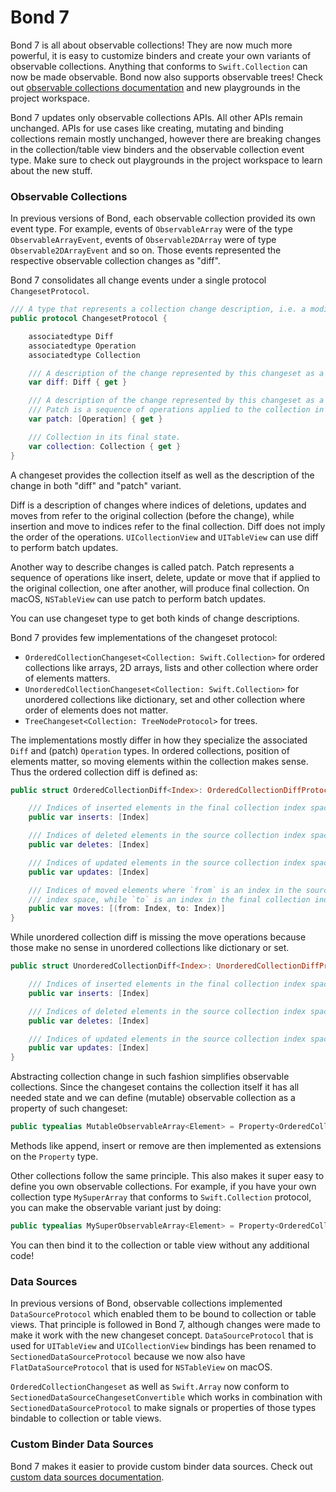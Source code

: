 # Bond 7

Bond 7 is all about observable collections! They are now much more powerful, it is easy to customize binders and create your own variants of observable collections. Anything that conforms to `Swift.Collection` can now be made observable. Bond now also supports observable trees! Check out [observable collections documentation](ObservableCollections.md) and new playgrounds in the project workspace.

Bond 7 updates only observable collections APIs. All other APIs remain unchanged. APIs for use cases like creating, mutating and binding collections remain mostly unchanged, however there are breaking changes in the collection/table view binders and the observable collection event type. Make sure to check out playgrounds in the project workspace to learn about the new stuff.

### Observable Collections

In previous versions of Bond, each observable collection provided its own event type. For example, events of `ObservableArray` were of the type `ObservableArrayEvent`, events of `Observable2DArray` were of type `Observable2DArrayEvent` and so on. Those events represented the respective observable collection changes as "diff".

Bond 7 consolidates all change events under a single protocol `ChangesetProtocol`. 

```swift
/// A type that represents a collection change description, i.e. a modification of a collection.
public protocol ChangesetProtocol {

    associatedtype Diff
    associatedtype Operation
    associatedtype Collection

    /// A description of the change represented by this changeset as a diff.
    var diff: Diff { get }

    /// A description of the change represented by this changeset as a patch.
    /// Patch is a sequence of operations applied to the collection in order.
    var patch: [Operation] { get }

    /// Collection in its final state.
    var collection: Collection { get }
}
```

A changeset provides the collection itself as well as the description of the change in both "diff" and "patch" variant. 

Diff is a description of changes where indices of deletions, updates and moves from refer to the original collection (before the change), while insertion and move to indices refer to the final collection. Diff does not imply the order of the operations. `UICollectionView` and `UITableView` can use diff to perform batch updates. 

Another way to describe changes is called patch. Patch represents a sequence of operations like insert, delete, update or move that if applied to the original collection, one after another, will produce final collection. On macOS, `NSTableView` can use patch to perform batch updates.

You can use changeset type to get both kinds of change descriptions. 

Bond 7 provides few implementations of the changeset protocol:

  * `OrderedCollectionChangeset<Collection: Swift.Collection>` for ordered collections like arrays, 2D arrays, lists and other collection where order of elements matters. 
  * `UnorderedCollectionChangeset<Collection: Swift.Collection>` for unordered collections like dictionary, set and other collection where order of elements does not matter. 
  * `TreeChangeset<Collection: TreeNodeProtocol>` for trees.

The implementations mostly differ in how they specialize the associated `Diff` and (patch) `Operation` types. In ordered collections, position of elements matter, so moving elements within the collection makes sense. Thus the ordered collection diff is defined as:

```swift
public struct OrderedCollectionDiff<Index>: OrderedCollectionDiffProtocol {

    /// Indices of inserted elements in the final collection index space.
    public var inserts: [Index]

    /// Indices of deleted elements in the source collection index space.
    public var deletes: [Index]

    /// Indices of updated elements in the source collection index space.
    public var updates: [Index]

    /// Indices of moved elements where `from` is an index in the source collection
    /// index space, while `to` is an index in the final collection index space.
    public var moves: [(from: Index, to: Index)]
}
```

While unordered collection diff is missing the move operations because those make no sense in unordered collections like dictionary or set. 

```swift
public struct UnorderedCollectionDiff<Index>: UnorderedCollectionDiffProtocol {

    /// Indices of inserted elements in the final collection index space.
    public var inserts: [Index]

    /// Indices of deleted elements in the source collection index space.
    public var deletes: [Index]

    /// Indices of updated elements in the source collection index space.
    public var updates: [Index]
}
```

Abstracting collection change in such fashion simplifies observable collections. Since the changeset contains the collection itself it has all needed state and we can define (mutable) observable collection as a property of such changeset:

```swift
public typealias MutableObservableArray<Element> = Property<OrderedCollectionChangeset<[Element]>>
```

Methods like append, insert or remove are then implemented as extensions on the `Property` type.

Other collections follow the same principle. This also makes it super easy to define you own observable collections. For example, if you have your own collection type `MySuperArray` that conforms to `Swift.Collection` protocol, you can make the observable variant just by doing:

```swift
public typealias MySuperObservableArray<Element> = Property<OrderedCollectionChangeset<MySuperArray<Element>>>
``` 

You can then bind it to the collection or table view without any additional code!

### Data Sources

In previous versions of Bond, observable collections implemented `DataSourceProtocol` which enabled them to be bound to collection or table views. That principle is followed in Bond 7, although changes were made to make it work with the new changeset concept. `DataSourceProtocol` that is used for `UITableView` and `UICollectionView` bindings has been renamed to `SectionedDataSourceProtocol` because we now also have `FlatDataSourceProtocol` that is used for `NSTableView` on macOS.

`OrderedCollectionChangeset` as well as `Swift.Array` now conform to `SectionedDataSourceChangesetConvertible` which works in combination with `SectionedDataSourceProtocol` to make signals or properties of those types bindable to collection or table views.

### Custom Binder Data Sources

Bond 7 makes it easier to provide custom binder data sources. Check out [custom data sources documentation](DataSourceSignals.md#advanced-bindings-custom-binder-data-sources).